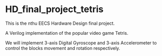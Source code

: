 # HD_final_project_tetris

This is the nthu EECS Hardware Design final project.

A Verilog implementation of the popular video game Tetris.

We will implement 3-axis Digital Gyroscope and 3-axis Accelerometer to control the blocks movement and rotation respectively.
